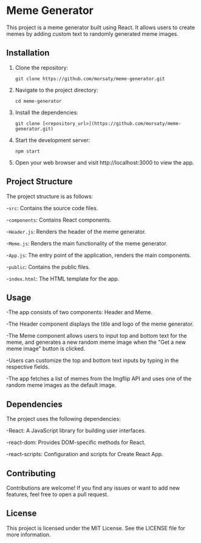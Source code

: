 # Meme Generator

This project is a meme generator built using React. It allows users to create memes by adding custom text to randomly generated meme images.

## Installation

1. Clone the repository:

   ```
   git clone https://github.com/morsaty/meme-generator.git

2. Navigate to the project directory:

   ``` 
   cd meme-generator
   
3. Install the dependencies:

   ```
   git clone [<repository_url>](https://github.com/morsaty/meme-generator.git)

4. Start the development server:

   ``` 
   npm start

5. Open your web browser and visit http://localhost:3000 to view the app.

## Project Structure

The project structure is as follows:

-`src`: Contains the source code files.

-`components`: Contains React components.

-`Header.js`: Renders the header of the meme generator.

-`Meme.js`: Renders the main functionality of the meme generator.

-`App.js`: The entry point of the application, renders the main components.

-`public`: Contains the public files.

-`index.html`: The HTML template for the app.

## Usage

-The app consists of two components: Header and Meme.

-The Header component displays the title and logo of the meme generator.

-The Meme component allows users to input top and bottom text for the meme, and generates a new random meme image when the "Get a new meme image" button is clicked.

-Users can customize the top and bottom text inputs by typing in the respective fields.

-The app fetches a list of memes from the Imgflip API and uses one of the random meme images as the default image.

## Dependencies

The project uses the following dependencies:

-React: A JavaScript library for building user interfaces.

-react-dom: Provides DOM-specific methods for React.

-react-scripts: Configuration and scripts for Create React App.

## Contributing

Contributions are welcome! If you find any issues or want to add new features, feel free to open a pull request.

## License

This project is licensed under the MIT License. See the LICENSE file for more information.
